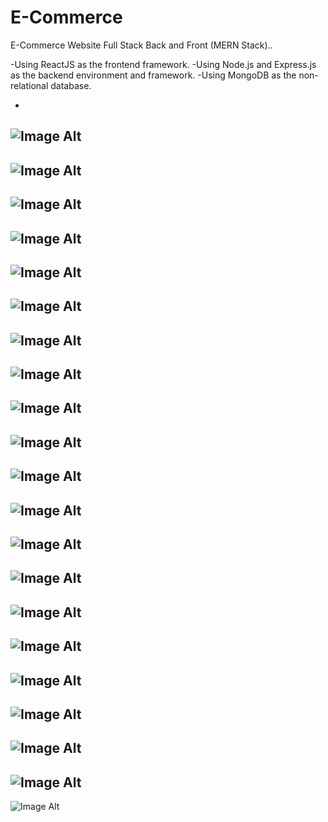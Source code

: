 # E-Commerce
E-Commerce Website Full Stack Back and Front (MERN Stack)..

-Using ReactJS as the frontend framework.
-Using Node.js and Express.js as the backend environment and framework.
-Using MongoDB as the non-relational database.


-
![Image Alt](https://github.com/BahaaAbbas/ImagesHolder/blob/f6b02878c6c7df729b4053216155a8403b27a345/E-CommerceImages/Screenshot_20-9-2024_151155_localhost.jpeg)
-
![Image Alt](https://github.com/BahaaAbbas/ImagesHolder/blob/f6b02878c6c7df729b4053216155a8403b27a345/E-CommerceImages/Screenshot_20-9-2024_151215_localhost.jpeg)
-
![Image Alt](https://github.com/BahaaAbbas/ImagesHolder/blob/f6b02878c6c7df729b4053216155a8403b27a345/E-CommerceImages/Screenshot_20-9-2024_151248_localhost.jpeg)
-
![Image Alt](https://github.com/BahaaAbbas/ImagesHolder/blob/f6b02878c6c7df729b4053216155a8403b27a345/E-CommerceImages/Screenshot_20-9-2024_151332_checkout.stripe.com.jpeg)
-
![Image Alt](https://github.com/BahaaAbbas/ImagesHolder/blob/f6b02878c6c7df729b4053216155a8403b27a345/E-CommerceImages/Screenshot_20-9-2024_151357_localhost.jpeg)
-
![Image Alt](https://github.com/BahaaAbbas/ImagesHolder/blob/f6b02878c6c7df729b4053216155a8403b27a345/E-CommerceImages/Screenshot_20-9-2024_151512_localhost.jpeg)
-
![Image Alt](https://github.com/BahaaAbbas/ImagesHolder/blob/f6b02878c6c7df729b4053216155a8403b27a345/E-CommerceImages/Screenshot_20-9-2024_15514_localhost.jpeg)
-
![Image Alt](https://github.com/BahaaAbbas/ImagesHolder/blob/f6b02878c6c7df729b4053216155a8403b27a345/E-CommerceImages/Screenshot_20-9-2024_15524_localhost.jpeg)
-
![Image Alt](https://github.com/BahaaAbbas/ImagesHolder/blob/f6b02878c6c7df729b4053216155a8403b27a345/E-CommerceImages/Screenshot_20-9-2024_1552_localhost.jpeg)
-
![Image Alt](https://github.com/BahaaAbbas/ImagesHolder/blob/f6b02878c6c7df729b4053216155a8403b27a345/E-CommerceImages/Screenshot_20-9-2024_15543_localhost.jpeg)
-
![Image Alt](https://github.com/BahaaAbbas/ImagesHolder/blob/f6b02878c6c7df729b4053216155a8403b27a345/E-CommerceImages/Screenshot_20-9-2024_15556_localhost.jpeg)
-
![Image Alt](https://github.com/BahaaAbbas/ImagesHolder/blob/f6b02878c6c7df729b4053216155a8403b27a345/E-CommerceImages/Screenshot_20-9-2024_15618_localhost.jpeg)
-
![Image Alt](https://github.com/BahaaAbbas/ImagesHolder/blob/f6b02878c6c7df729b4053216155a8403b27a345/E-CommerceImages/Screenshot_20-9-2024_15630_localhost.jpeg)
-
![Image Alt](https://github.com/BahaaAbbas/ImagesHolder/blob/f6b02878c6c7df729b4053216155a8403b27a345/E-CommerceImages/Screenshot_20-9-2024_1563_localhost.jpeg)
-
![Image Alt](https://github.com/BahaaAbbas/ImagesHolder/blob/f6b02878c6c7df729b4053216155a8403b27a345/E-CommerceImages/Screenshot_20-9-2024_15657_localhost.jpeg)
-
![Image Alt](https://github.com/BahaaAbbas/ImagesHolder/blob/f6b02878c6c7df729b4053216155a8403b27a345/E-CommerceImages/Screenshot_20-9-2024_15724_localhost.jpeg)
-
![Image Alt](https://github.com/BahaaAbbas/ImagesHolder/blob/f6b02878c6c7df729b4053216155a8403b27a345/E-CommerceImages/Screenshot_20-9-2024_15725_localhost.jpeg)
-
![Image Alt](https://github.com/BahaaAbbas/ImagesHolder/blob/f6b02878c6c7df729b4053216155a8403b27a345/E-CommerceImages/Screenshot_20-9-2024_15734_localhost.jpeg)
-
![Image Alt](https://github.com/BahaaAbbas/ImagesHolder/blob/f6b02878c6c7df729b4053216155a8403b27a345/E-CommerceImages/Screenshot_20-9-2024_1579_localhost.jpeg)
-
![Image Alt](https://github.com/BahaaAbbas/ImagesHolder/blob/f6b02878c6c7df729b4053216155a8403b27a345/E-CommerceImages/screenshot-1726834131108.png)
-
![Image Alt](https://github.com/BahaaAbbas/ImagesHolder/blob/f6b02878c6c7df729b4053216155a8403b27a345/E-CommerceImages/screenshot-1726834494802.png)

